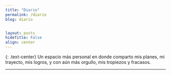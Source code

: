 ```yaml
---
title: "Diario"
permalink: /diario
blog: diario


layout: posts
hideTitle: False
align: center
---
```


{: .text-center}
Un espacio más personal en donde comparto mis planes, mi trayecto, mis logros, y con aún más orgullo, mis tropiezos y fracasos.

---

